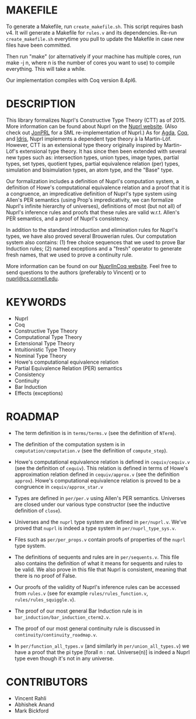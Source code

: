 MAKEFILE
========

To generate a Makefile, run `create_makefile.sh`.  This script requires
bash v4.  It will generate a Makefile for `rules.v` and its
dependencies.  Re-run `create_makefile.sh` everytime you pull to update
the Makefile in case new files have been committed.

Then run "make" (or alternatively if your machine has multiple cores,
run make -j n, where n is the number of cores you want to use) to
compile everything.  This will take a while.

Our implementation compiles with Coq version 8.4pl6.


DESCRIPTION
===========

This library formalizes Nuprl's Constructive Type Theory (CTT) as of
2015.  More information can be found about Nuprl on the [Nuprl
website](http://www.nuprl.org/).  (Also check out
[JonPRL](https://github.com/jonsterling/JonPRL) for a SML
re-implementation of Nuprl.)  As for
[Agda](http://wiki.portal.chalmers.se/agda/),
[Coq](https://coq.inria.fr/), and [Idris](http://www.idris-lang.org/),
Nuprl implements a dependent type theory à la Martin-Löf.  However,
CTT is an extensional type theory originally inspired by Martin-Löf's
extensional type theory.  It has since then been extended with several
new types such as: intersection types, union types, image types,
partial types, set types, quotient types, partial equivalence relation
(per) types, simulation and bisimulation types, an atom type, and the
"Base" type.

Our formalization includes a definition of Nuprl's computation system,
a definition of Howe's computational equivalence relation and a proof
that it is a congruence, an impredicative definition of Nuprl's type
system using Allen's PER semantics (using Prop's impredicativity, we
can formalize Nuprl's infinite hierarchy of universes), definitions of
most (but not all) of Nuprl's inference rules and proofs that these
rules are valid w.r.t. Allen's PER semantics, and a proof of Nuprl's
consistency.

In addition to the standard introduction and elimination rules for
Nuprl's types, we have also proved several Brouwerian rules.  Our
computation system also contains: (1) free choice sequences that we
used to prove Bar Induction rules; (2) named exceptions and a "fresh"
operator to generate fresh names, that we used to prove a continuity
rule.

More information can be found on our [NuprlInCoq
website](http://www.nuprl.org/html/Nuprl2Coq/).  Feel free to send
questions to the authors (preferably to Vincent) or to
nuprl@cs.cornell.edu.


KEYWORDS
========

* Nuprl
* Coq
* Constructive Type Theory
* Computational Type Theory
* Extensional Type Theory
* Intuitionistic Type Theory
* Nominal Type Theory
* Howe's computational equivalence relation
* Partial Equivalence Relation (PER) semantics
* Consistency
* Continuity
* Bar Induction
* Effects (exceptions)


ROADMAP
=======

* The term definition is in `terms/terms.v` (see the definition of
`NTerm`).

* The definition of the computation system is in
`computation/computation.v` (see the definition of `compute_step`).

* Howe's computational equivalence relation is defined in
`cequiv/cequiv.v` (see the definition of `cequiv`).  This relation is
defined in terms of Howe's approximation relation defined in
`cequiv/approx.v` (see the definition `approx`).  Howe's computational
equivalence relation is proved to be a congruence in
`cequiv/approx_star.v`

* Types are defined in `per/per.v` using Allen's PER semantics.
Universes are closed under our various type constructor (see the
inductive definition of `close`).

* Universes and the `nuprl` type system are defined in `per/nuprl.v`.
We've proved that `nuprl` is indeed a type system in
`per/nuprl_type_sys.v`.

* Files such as `per/per_props.v` contain proofs of properties of the
`nuprl` type system.

* The definitions of sequents and rules are in `per/sequents.v`.  This
file also contains the definition of what it means for sequents and
rules to be valid.  We also prove in this file that Nuprl is
consistent, meaning that there is no proof of False.

* Our proofs of the validity of Nuprl's inference rules can be
accessed from `rules.v` (see for example `rules/rules_function.v`,
`rules/rules_squiggle.v`).

* The proof of our most general Bar Induction rule is in
`bar_induction/bar_induction_cterm2.v`.

* The proof of our most general continuity rule is discussed in
`continuity/continuity_roadmap.v`.

* In `per/function_all_types.v` (and similarly in `per/union_all_types.v`)
we have a proof that the pi type [forall n : nat. Universe(n)] is
indeed a Nuprl type even though it's not in any universe.


CONTRIBUTORS
============

* Vincent Rahli
* Abhishek Anand
* Mark Bickford
